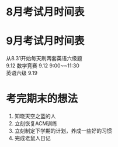 # 8月考试月时间表


# 9月考试月时间表
从8.31开始每天刷两套英语六级题  
9.12
数学竞赛  9.12 9:00~~11:30  
英语六级  9.19  


# 考完期末的想法

1. 知晓天空之蓝的人
4. 立刻恢复ACM训练
6. 立刻制定下学期的计划，养成一些好的习惯
7. 完成老鼠人日记

